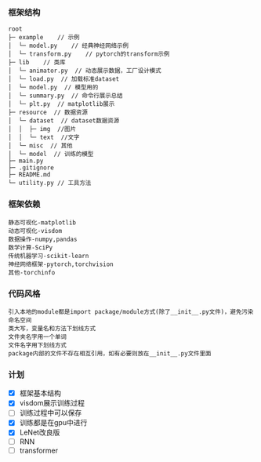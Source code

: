 ### 框架结构
```text
root                           
├─ example    // 示例                
│  └─ model.py    // 经典神经网络示例                     
│  └─ transform.py    // pytorch的transform示例                        
├─ lib    // 类库     
│  └─ animator.py  // 动态展示数据，工厂设计模式                         
│  └─ load.py  // 加载标准dataset                          
│  └─ model.py  // 模型用的                         
│  └─ summary.py  // 命令行展示总结                        
│  └─ plt.py  // matplotlib展示 
├─ resource  // 数据资源     
│  └─ dataset  // dataset数据资源     
│  │  ├─ img  //图片             
│  │  └─ text  //文字
│  └─ misc  // 其他                          
│  └─ model  // 训练的模型                    
├─ main.py  
├─ .gitignore
├─ README.md
└─ utility.py // 工具方法   
```   
### 框架依赖
``` 
静态可视化-matplotlib
动态可视化-visdom
数据操作-numpy,pandas 
数学计算-SciPy
传统机器学习-scikit-learn
神经网络框架-pytorch,torchvision
其他-torchinfo
```
### 代码风格
``` 
引入本地的module都是import package/module方式(除了__init__.py文件)，避免污染命名空间
类大写，变量名和方法下划线方式
文件夹名字用一个单词
文件名字用下划线方式
package内部的文件不存在相互引用，如有必要则放在__init__.py文件里面
```
### 计划
- [X] 框架基本结构
- [X] visdom展示训练过程
- [ ] 训练过程中可以保存
- [X] 训练都是在gpu中进行
- [X] LeNet改良版
- [ ] RNN
- [ ] transformer